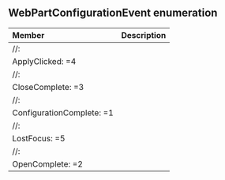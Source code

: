 ## WebPartConfigurationEvent enumeration


| Member	   | Description|
|:-------------|:-------|
|//:       |  |
|ApplyClicked: =4      |  |
|//:       |  |
|CloseComplete: =3      |  |
|//:       |  |
|ConfigurationComplete: =1      |  |
|//:       |  |
|LostFocus: =5      |  |
|//:       |  |
|OpenComplete: =2      |  |
